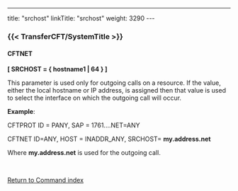 ---
title: "srchost"
linkTitle: "srchost"
weight: 3290
---<span id="srchost"></span>

### {{< TransferCFT/SystemTitle  >}}

#### CFTNET

****[ SRCHOST = { hostname1 &#124; 64 } ]****

This parameter is used only for outgoing calls on a resource. If
the value, either the local hostname or IP address, is assigned then that value is used
to select the interface on which the outgoing call will occur.

****Example****:

CFTPROT ID = PANY, SAP
= 1761....NET=ANY

CFTNET ID=ANY,
HOST = INADDR_ANY, SRCHOST= ****my.address.net****

Where ****my.address.net****
is used for the outgoing call.

 

[Return to Command index](../../)
